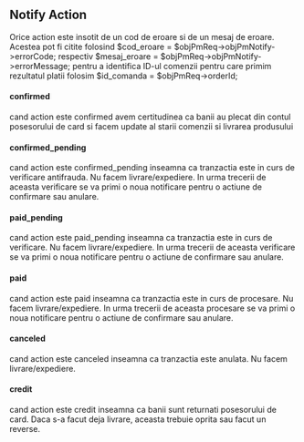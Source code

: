 ## Notify Action
Orice action este insotit de un cod de eroare si de un mesaj de eroare. 
Acestea pot fi citite folosind $cod_eroare = $objPmReq->objPmNotify->errorCode;
respectiv $mesaj_eroare = $objPmReq->objPmNotify->errorMessage;
pentru a identifica ID-ul comenzii pentru care primim rezultatul platii folosim $id_comanda = $objPmReq->orderId;


#### confirmed
cand action este confirmed avem certitudinea ca banii au plecat din contul posesorului de card si facem update al starii comenzii si livrarea produsului

#### confirmed_pending
cand action este confirmed_pending inseamna ca tranzactia este in curs de verificare antifrauda.
Nu facem livrare/expediere. In urma trecerii de aceasta verificare se va primi o noua notificare pentru o actiune de confirmare sau anulare.

#### paid_pending
cand action este paid_pending inseamna ca tranzactia este in curs de verificare.
Nu facem livrare/expediere. In urma trecerii de aceasta verificare se va primi o noua notificare
pentru o actiune de confirmare sau anulare.

#### paid
cand action este paid inseamna ca tranzactia este in curs de procesare.
Nu facem livrare/expediere. In urma trecerii de aceasta procesare se va primi o noua
notificare pentru o actiune de confirmare sau anulare.

#### canceled
cand action este canceled inseamna ca tranzactia este anulata. Nu facem livrare/expediere.

#### credit
cand action este credit inseamna ca banii sunt returnati posesorului de card.
Daca s-a facut deja livrare, aceasta trebuie oprita sau facut un reverse.

